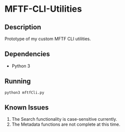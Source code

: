 # MFTF-CLI-Utilities

## Description
Prototype of my custom MFTF CLI utilities.

## Dependencies
* Python 3

## Running
```
python3 mftfCli.py
```

## Known Issues
1. The Search functionality is case-sensitive currently.
2. The Metadata functions are not complete at this time.
